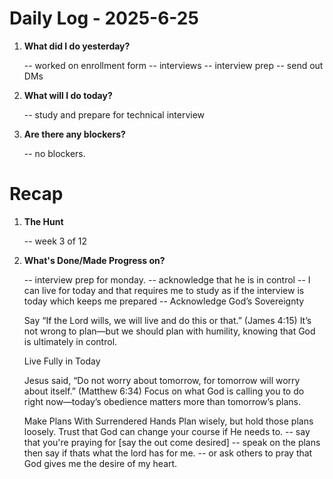 # Daily Log - 2025-6-25

1. **What did I do yesterday?**

   -- worked on enrollment form
   -- interviews
   -- interview prep
   -- send out DMs

2. **What will I do today?**

   -- study and prepare for technical interview

3. **Are there any blockers?**

   -- no blockers.

# Recap

1. **The Hunt**
   
   -- week 3 of 12

2. **What's Done/Made Progress on?** 

   -- interview prep for monday.
   -- acknowledge that he is in control
   -- I can live for today and that requires me to study as if the interview is today which keeps me prepared
   -- Acknowledge God’s Sovereignty

   Say “If the Lord wills, we will live and do this or that.” (James 4:15)
   It’s not wrong to plan—but we should plan with humility, knowing that God is ultimately in control.

   Live Fully in Today

   Jesus said, “Do not worry about tomorrow, for tomorrow will worry about itself.” (Matthew 6:34)
   Focus on what God is calling you to do right now—today’s obedience matters more than tomorrow’s plans.

   Make Plans With Surrendered Hands
   Plan wisely, but hold those plans loosely. Trust that God can change your course if He needs to.
   -- say that you're praying for [say the out come desired]
   -- speak on the plans then say if thats what the lord has for me.
   -- or ask others to pray that God gives me the desire of my heart.


<!--
   git add .; git commit -m "daily stand-up"; git push;
   git add .; git commit -m "daily close"; git push;
-->